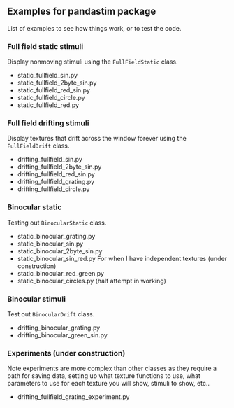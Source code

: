 ## Examples for pandastim package
List of examples to see how things work, or to test the code.

### Full field static stimuli
Display nonmoving stimuli using the `FullFieldStatic` class.
- static_fullfield_sin.py
- static_fullfield_2byte_sin.py
- static_fullfield_red_sin.py
- static_fullfield_circle.py
- static_fullfield_red.py

### Full field drifting stimuli
Display textures that drift across the window forever using the `FullFieldDrift` class.
- drifting_fullfield_sin.py
- drifting_fullfield_2byte_sin.py
- drifting_fullfield_red_sin.py
- drifting_fullfield_grating.py
- drifting_fullfield_circle.py

### Binocular static
Testing out `BinocularStatic` class.
- static_binocular_grating.py
- static_binocular_sin.py
- static_binocular_2byte_sin.py
- static_binocular_sin_red.py
For when I have independent textures (under construction)
- static_binocular_red_green.py
- static_binocular_circles.py (half attempt in working)

### Binocular stimuli
Test out `BinocularDrift` class.
- drifting_binocular_grating.py
- drifting_binocular_green_sin.py

### Experiments (under construction)
Note experiments are more complex than other classes as they require a path for saving data, setting up what texture functions to use, what parameters
to use for each texture you will show, stimuli to show, etc..

- drifting_fullfield_grating_experiment.py
